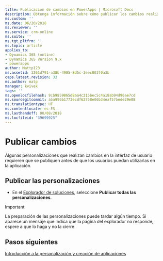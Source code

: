```yaml
---
title: Publicación de cambios en PowerApps | Microsoft Docs
description: Obtenga información sobre cómo publicar los cambios realizados en una aplicación.
ms.custom: ''
ms.date: 06/20/2018
ms.reviewer: ''
ms.service: crm-online
ms.suite: ''
ms.tgt_pltfrm: ''
ms.topic: article
applies_to:
- Dynamics 365 (online)
- Dynamics 365 Version 9.x
- powerapps
author: Mattp123
ms.assetid: 3261d791-a38b-4905-8d5c-3eec003f0a3b
caps.latest.revision: 33
ms.author: matp
manager: kvivek
tags: ''
ms.openlocfilehash: 9cb9859865d8aa4c215bec5c4a18ab94d90ae7cd
ms.sourcegitcommit: aba996b1773ecdf62758e06b34eaf57bede29e08
ms.translationtype: HT
ms.contentlocale: es-ES
ms.lasthandoff: 08/08/2018
ms.locfileid: "39699925"
---
```

# <a name="publish-changes"></a>Publicar cambios 

 Algunas personalizaciones que realizan cambios en la interfaz de usuario requieren que se publiquen antes de que los usuarios puedan utilizarlas en la aplicación. 
 
## <a name="publish-your-customizations"></a>Publicar las personalizaciones

- En el [Explorador de soluciones](../model-driven-apps/advanced-navigation.md#solution-explorer), seleccione **Publicar todas las personalizaciones**.  
  
> [!IMPORTANT]
>  La preparación de las personalizaciones puede tardar algún tiempo. Si aparece un mensaje que indica que la página del explorador no responde, espere a que lo haga y no la cierre.  

## <a name="next-steps"></a>Pasos siguientes
[Introducción a la personalización y creación de aplicaciones](../model-driven-apps/getting-started-customization.md)